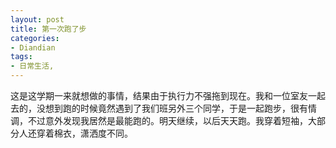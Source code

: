 ```yaml
---
layout: post
title: 第一次跑了步
categories:
- Diandian
tags:
- 日常生活, 
---
```

这是这学期一来就想做的事情，结果由于执行力不强拖到现在。我和一位室友一起去的，没想到跑的时候竟然遇到了我们班另外三个同学，于是一起跑步，很有情调，不过意外发现我居然是最能跑的。明天继续，以后天天跑。我穿着短袖，大部分人还穿着棉衣，潇洒度不同。